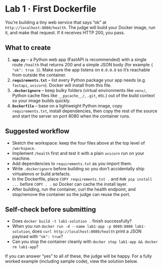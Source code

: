 # Lab 1 · First Dockerfile

You’re building a tiny web service that says “ok” at `http://localhost:8080/health`. The judge will build your Docker image, run it, and make that request. If it receives HTTP 200, you pass.

## What to create

1. **`app.py`** – a Python web app (FastAPI is recommended) with a single route `/health` that returns 200 and a simple JSON body (for example `{ "ok": true }`). Make sure the app listens on `0.0.0.0` so it’s reachable from outside the container.
2. **`requirements.txt`** – list every Python package your app needs (e.g. `fastapi`, `uvicorn`). Docker will install from this file.
3. **`.dockerignore`** – keep bulky folders (virtual environments like `venv/`, Python cache files like `__pycache__/`, `.git`, etc.) out of the build context so your image builds quickly.
4. **`Dockerfile`** – base on a lightweight Python image, copy `requirements.txt`, install dependencies, then copy the rest of the source and start the server on port 8080 when the container runs.

## Suggested workflow

- Sketch the workspace: keep the four files above at the top level of `/workspace`.
- Implement `/health` first and test it with a plain `uvicorn` run on your machine.
- Add dependencies to `requirements.txt` as you import them.
- Write `.dockerignore` before building so you don’t accidentally ship virtualenvs or build artefacts.
- In the Dockerfile, place `COPY requirements.txt .` and `RUN pip install ...` before `COPY . .` so Docker can cache the install layer.
- After building, run the container, curl the health endpoint, and stop/remove the container so the judge can reuse the port.

## Self-check before submitting

- Does `docker build -t lab1-solution .` finish successfully?
- When you run `docker run -d --name lab1-app -p 8080:8080 lab1-solution`, does `curl http://localhost:8080/health` print a JSON payload with `"ok": true`?
- Can you stop the container cleanly with `docker stop lab1-app && docker rm lab1-app`?

If you can answer “yes” to all of these, the judge will be happy. For a fully worked example (including sample code), view the solution below.

